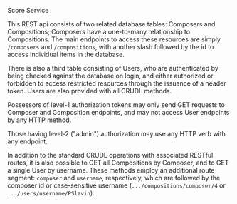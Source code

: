 Score Service

This REST api consists of two related database tables: Composers and 
Compositions; Composers have a one-to-many relationship to Compositions.
The main endpoints to access these resources are simply `/composers` and 
`/compositions`, with another slash followed by the id to access individual 
items in the database.

There is also a third table consisting of Users, who are authenticated 
by being checked against the database on login, and either authorized 
or forbidden to access restricted resources through the issuance of a 
header token. Users are also provided with all CRUDL methods.

Possessors of level-1 authorization tokens may only send GET requests to Composer 
and Composition endpoints, and may not access User endpoints by any HTTP method.

Those having level-2 ("admin") authorization may use any HTTP verb with any endpoint. 

In addition to the standard CRUDL operations with associated RESTful routes, it is 
also possible to GET all Compositions by Composer, and to GET a single User by 
username. These methods employ an additional route segment: `composer` and 
`username`, respectively, which are followed by the composer id or case-sensitive 
username (`.../compositions/composer/4` or `.../users/username/PSlavin`).










